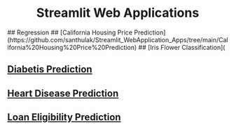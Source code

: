 <h1 align="center"> Streamlit Web Applications </h1>
## Regression 
## [California Housing Price Prediction](https://github.com/santhulak/Streamlit_WebApplication_Apps/tree/main/California%20Housing%20Price%20Prediction)
## [Iris Flower Classification](


## [Diabetis Prediction](https://github.com/santhulak/Streamlit_WebApplication_Apps/tree/main/Diabetes%20Prediction)
## [Heart Disease Prediction](https://github.com/santhulak/Streamlit_WebApplication_Apps/tree/main/Heart%20Disease%20Prediction)
## [Loan Eligibility Prediction](https://github.com/santhulak/Streamlit_WebApplication_Apps/tree/main/Loan%20Eligibility%20Prediction)
